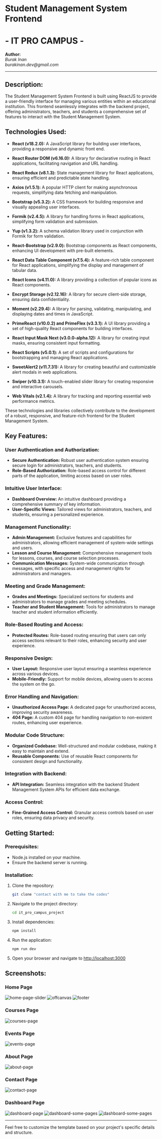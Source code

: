 # Student Management System Frontend 
# - IT PRO CAMPUS -

**Author:**  
_Burak Inan_   
_burakinan.dev@gmail.com_

---

## Description:

The Student Management System Frontend is built using ReactJS to provide a user-friendly interface for managing various entities within an educational institution. This frontend seamlessly integrates with the backend project, offering administrators, teachers, and students a comprehensive set of features to interact with the Student Management System.

## Technologies Used:

- **React (v18.2.0):** A JavaScript library for building user interfaces, providing a responsive and dynamic front end.

- **React Router DOM (v6.16.0):** A library for declarative routing in React applications, facilitating navigation and URL handling.

- **React Redux (v8.1.3):** State management library for React applications, ensuring efficient and predictable state handling.

- **Axios (v1.5.1):** A popular HTTP client for making asynchronous requests, simplifying data fetching and manipulation.

- **Bootstrap (v5.3.2):** A CSS framework for building responsive and visually appealing user interfaces.

- **Formik (v2.4.5):** A library for handling forms in React applications, simplifying form validation and submission.

- **Yup (v1.3.2):** A schema validation library used in conjunction with Formik for form validation.

- **React-Bootstrap (v2.9.0):** Bootstrap components as React components, enhancing UI development with pre-built elements.

- **React Data Table Component (v7.5.4):** A feature-rich table component for React applications, simplifying the display and management of tabular data.

- **React Icons (v4.11.0):** A library providing a collection of popular icons as React components.

- **Encrypt Storage (v2.12.16):** A library for secure client-side storage, ensuring data confidentiality.

- **Moment (v2.29.4):** A library for parsing, validating, manipulating, and displaying dates and times in JavaScript.

- **PrimeReact (v10.0.2) and PrimeFlex (v3.3.1):** A UI library providing a set of high-quality React components for building interfaces.

- **React Input Mask Next (v3.0.0-alpha.12):** A library for creating input masks, ensuring consistent input formatting.

- **React Scripts (v5.0.1):** A set of scripts and configurations for bootstrapping and managing React applications.

- **SweetAlert2 (v11.7.31):** A library for creating beautiful and customizable alert modals in web applications.

- **Swiper (v10.3.1):** A touch-enabled slider library for creating responsive and interactive carousels.

- **Web Vitals (v2.1.4):** A library for tracking and reporting essential web performance metrics.

These technologies and libraries collectively contribute to the development of a robust, responsive, and feature-rich frontend for the Student Management System.


## Key Features:

### User Authentication and Authorization:

- **Secure Authentication:** Robust user authentication system ensuring secure login for administrators, teachers, and students.
- **Role-Based Authorization:** Role-based access control for different parts of the application, limiting access based on user roles.

### Intuitive User Interface:

- **Dashboard Overview:** An intuitive dashboard providing a comprehensive summary of key information.
- **User-Specific Views:** Tailored views for administrators, teachers, and students, ensuring a personalized experience.

### Management Functionality:

- **Admin Management:** Exclusive features and capabilities for administrators, allowing efficient management of system-wide settings and users.
- **Lesson and Course Management:** Comprehensive management tools for lessons, courses, and course selection processes.
- **Communication Messages:** System-wide communication through messages, with specific access and management rights for administrators and managers.

### Meeting and Grade Management:

- **Grades and Meetings:** Specialized sections for students and administrators to manage grades and meeting schedules.
- **Teacher and Student Management:** Tools for administrators to manage teacher and student information efficiently.

### Role-Based Routing and Access:

- **Protected Routes:** Role-based routing ensuring that users can only access sections relevant to their roles, enhancing security and user experience.

### Responsive Design:

- **User Layout:** Responsive user layout ensuring a seamless experience across various devices.
- **Mobile-Friendly:** Support for mobile devices, allowing users to access the system on the go.

### Error Handling and Navigation:

- **Unauthorized Access Page:** A dedicated page for unauthorized access, improving security awareness.
- **404 Page:** A custom 404 page for handling navigation to non-existent routes, enhancing user experience.

### Modular Code Structure:

- **Organized Codebase:** Well-structured and modular codebase, making it easy to maintain and extend.
- **Reusable Components:** Use of reusable React components for consistent design and functionality.

### Integration with Backend:

- **API Integration:** Seamless integration with the backend Student Management System APIs for efficient data exchange.

### Access Control:

- **Fine-Grained Access Control:** Granular access controls based on user roles, ensuring data privacy and security.



## Getting Started:

### Prerequisites:

- Node.js installed on your machine.
- Ensure the backend server is running.

### Installation:

1. Clone the repository:

    ```bash
    git clone "contact with me to take the codes"
    ```

2. Navigate to the project directory:

    ```bash
    cd it_pro_campus_project
    ```

3. Install dependencies:

    ```bash
    npm install
    ```

4. Run the application:

    ```bash
    npm run dev
    ```

5. Open your browser and navigate to [http://localhost:3000](http://localhost:3000)
## Screenshots:

### Home Page
![home-page-slider](home-page-slider.png)
![offcanvas](offcanvas.png)
![footer](footer.png)

### Courses Page
![courses-page](courses-page.png)

### Events Page
![events-page](events-page.png)

### About Page
![about-page](about-page.png)

### Contact Page
![contact-page](contact-page.png)

### Dashboard Page
![dashboard-page](dashboard-page.png)
![dashboard-some-pages](dashboard-some-pages-1.png)
![dashboard-some-pages](dashboard-some-pages-2.png)

---

Feel free to customize the template based on your project's specific details and structure.